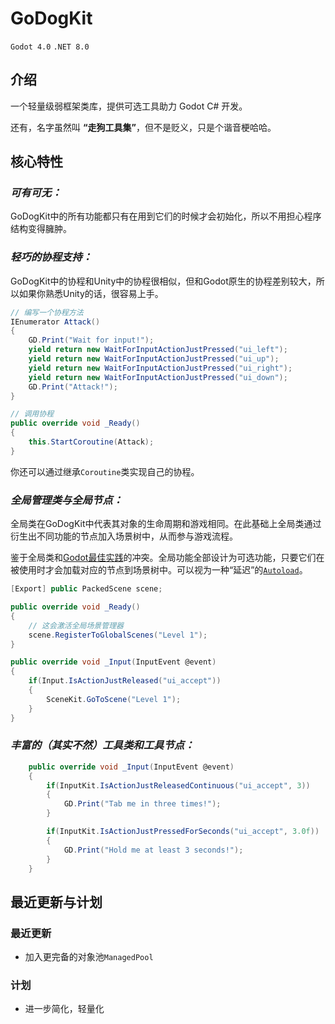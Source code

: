# GoDogKit

`Godot 4.0`
`.NET 8.0`

## 介绍

一个轻量级弱框架类库，提供可选工具助力 Godot C# 开发。

<!-- 一个用于Godot开发的工具集，主要内容是个人开发时积累下来的轮子，后续 **“可能”** 还会继续更新。直接把addons文件夹复制粘贴到Godot项目中就可以使用了。 -->

还有，名字虽然叫 **“走狗工具集”**，但不是贬义，只是个谐音梗哈哈。

## 核心特性
### *可有可无：*
GoDogKit中的所有功能都只有在用到它们的时候才会初始化，所以不用担心程序结构变得臃肿。
### *轻巧的协程支持：*
GoDogKit中的协程和Unity中的协程很相似，但和Godot原生的协程差别较大，所以如果你熟悉Unity的话，很容易上手。

```csharp
// 编写一个协程方法
IEnumerator Attack()
{        
    GD.Print("Wait for input!");
    yield return new WaitForInputActionJustPressed("ui_left");
    yield return new WaitForInputActionJustPressed("ui_up");
    yield return new WaitForInputActionJustPressed("ui_right");
    yield return new WaitForInputActionJustPressed("ui_down");
    GD.Print("Attack!");        
}

// 调用协程
public override void _Ready()
{       
    this.StartCoroutine(Attack);
}
```
你还可以通过继承`Coroutine`类实现自己的协程。
### *全局管理类与全局节点：*
全局类在GoDogKit中代表其对象的生命周期和游戏相同。在此基础上全局类通过衍生出不同功能的节点加入场景树中，从而参与游戏流程。

鉴于全局类和[Godot最佳实践](https://docs.godotengine.org/zh-cn/4.x/tutorials/best_practices/index.html)的冲突。全局功能全部设计为可选功能，只要它们在被使用时才会加载对应的节点到场景树中。可以视为一种“延迟”的[`Autoload`](https://docs.godotengine.org/zh-cn/4.x/tutorials/scripting/singletons_autoload.html)。

```csharp
[Export] public PackedScene scene;

public override void _Ready()
{
    // 这会激活全局场景管理器
    scene.RegisterToGlobalScenes("Level 1");
}

public override void _Input(InputEvent @event)
{
    if(Input.IsActionJustReleased("ui_accept"))
    {
        SceneKit.GoToScene("Level 1");
    }
}
```

### *丰富的（其实不然）工具类和工具节点：*
```csharp
    public override void _Input(InputEvent @event)
	{
		if(InputKit.IsActionJustReleasedContinuous("ui_accept", 3))
		{
			GD.Print("Tab me in three times!");
		}

		if(InputKit.IsActionJustPressedForSeconds("ui_accept", 3.0f))
		{
			GD.Print("Hold me at least 3 seconds!");
		}
	}
```

## 最近更新与计划
### 最近更新
* 加入更完备的对象池`ManagedPool`
### 计划
* 进一步简化，轻量化